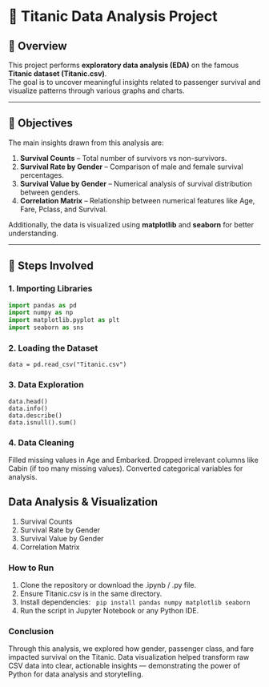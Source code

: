 # 🚢 Titanic Data Analysis Project

## 📖 Overview
This project performs **exploratory data analysis (EDA)** on the famous **Titanic dataset (Titanic.csv)**.  
The goal is to uncover meaningful insights related to passenger survival and visualize patterns through various graphs and charts.

---

## 🎯 Objectives
The main insights drawn from this analysis are:
1. **Survival Counts** – Total number of survivors vs non-survivors.  
2. **Survival Rate by Gender** – Comparison of male and female survival percentages.  
3. **Survival Value by Gender** – Numerical analysis of survival distribution between genders.  
4. **Correlation Matrix** – Relationship between numerical features like Age, Fare, Pclass, and Survival.

Additionally, the data is visualized using **matplotlib** and **seaborn** for better understanding.

---

## 🧠 Steps Involved

### 1. Importing Libraries
```python
import pandas as pd
import numpy as np
import matplotlib.pyplot as plt
import seaborn as sns
```
### 2. Loading the Dataset
```
data = pd.read_csv("Titanic.csv")
```
### 3. Data Exploration
```
data.head()
data.info()
data.describe()
data.isnull().sum()
```
### 4. Data Cleaning
  Filled missing values in Age and Embarked.
  Dropped irrelevant columns like Cabin (if too many missing values).
  Converted categorical variables for analysis.
## Data Analysis & Visualization
1. Survival Counts
2. Survival Rate by Gender
3. Survival Value by Gender
4. Correlation Matrix
### How to Run
  1. Clone the repository or download the .ipynb / .py file.
  2. Ensure Titanic.csv is in the same directory.
  3. Install dependencies:
       ``` pip install pandas numpy matplotlib seaborn```
  4. Run the script in Jupyter Notebook or any Python IDE.
### Conclusion
Through this analysis, we explored how gender, passenger class, and fare impacted survival on the Titanic.
Data visualization helped transform raw CSV data into clear, actionable insights — demonstrating the power of Python for data analysis and storytelling.
